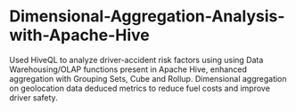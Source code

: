 # Dimensional-Aggregation-Analysis-with-Apache-Hive
Used HiveQL to analyze driver-accident risk factors using using Data Warehousing/OLAP functions present in Apache Hive, enhanced aggregation with Grouping Sets, Cube and Rollup. Dimensional aggregation on geolocation data deduced metrics to reduce fuel costs and improve driver safety.
